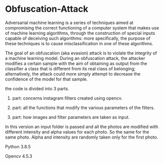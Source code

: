 # Obfuscation-Attack

Adversarial machine learning is a series of techniques aimed at compromising the correct functioning of a computer system that makes use of machine learning algorithms, through the construction of special inputs capable of deceiving such algorithms: more specifically, the purpose of these techniques is to cause misclassification in one of these algorithms. 


The goal of an obfuscation (aka evasion) attack is to violate the integrity of a machine learning model.
During an obfuscation attack, the attacker modifies a certain sample with the aim of obtaining as output from the classifier a class that is different from its real class of belonging; alternatively, the attack could more simply attempt to decrease the confidence of the model for that sample. 

the code is divided into 3 parts.

1. part: 
concerns instagram filters created using opencv.

2. part:
all the functions that modify the various parameters of the filters.

3. part:
how images and filter parameters are taken as input.

In this version an input folder is passed and all the photos are modified with different intensity and alpha values for each photo. So the same for the same photo. Alpha and intensity are randomly taken only for the first photo.

Python 3.8.5 

Opencv 4.5.3
